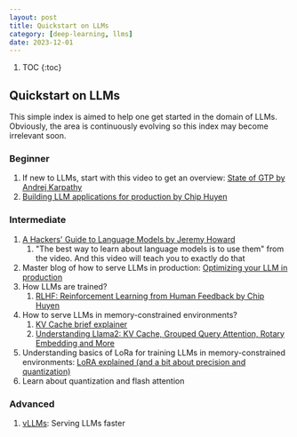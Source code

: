 ```yaml
---
layout: post
title: Quickstart on LLMs
category: [deep-learning, llms]
date: 2023-12-01
---
```


1. TOC
{:toc}

## Quickstart on LLMs

This simple index is aimed to help one get started in the domain of LLMs. Obviously, the area is continuously evolving so this index may become irrelevant soon.

### Beginner

1. If new to LLMs, start with this video to get an overview: [State of GTP by Andrej Karpathy](https://www.youtube.com/watch?v=bZQun8Y4L2A)
2. [Building LLM applications for production by Chip Huyen](https://huyenchip.com/2023/04/11/llm-engineering.html)

### Intermediate

1. [A Hackers' Guide to Language Models by Jeremy Howard](https://www.youtube.com/watch?v=jkrNMKz9pWU)
   1. "The best way to learn about language models is to use them" from the video. And this video will teach you to exactly do that
2. Master blog of how to serve LLMs in production: [Optimizing your LLM in production](https://huggingface.co/blog/optimize-llm)
3. How LLMs are trained?
   1. [RLHF: Reinforcement Learning from Human Feedback by Chip Huyen](https://huyenchip.com/2023/05/02/rlhf.html)
4. How to serve LLMs in memory-constrained environments?
   1. [KV Cache brief explainer](https://www.youtube.com/watch?v=80bIUggRJf4)
   2. [Understanding Llama2: KV Cache, Grouped Query Attention, Rotary Embedding and More](https://ai.plainenglish.io/understanding-llama2-kv-cache-grouped-query-attention-rotary-embedding-and-more-c17e5f49a6d7)
5. Understanding basics of LoRa for training LLMs in memory-constrained environments: [LoRA explained (and a bit about precision and quantization)](https://www.youtube.com/watch?v=t509sv5MT0w)
6. Learn about quantization and flash attention

### Advanced

1. [vLLMs](https://blog.vllm.ai/2023/06/20/vllm.html): Serving LLMs faster
